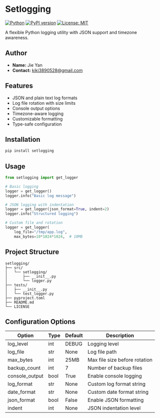 # Setlogging

[![Python](https://img.shields.io/badge/Python-3.7+-blue.svg)](https://www.python.org/downloads/)
[![PyPI version](https://badge.fury.io/py/setlogging.svg)](https://badge.fury.io/py/setlogging)
[![License: MIT](https://img.shields.io/badge/License-MIT-yellow.svg)](https://opensource.org/licenses/MIT)

A flexible Python logging utility with JSON support and timezone awareness.

## Author
- **Name:** Jie Yan
- **Contact:** kiki3890528@gmail.com

## Features

- JSON and plain text log formats
- Log file rotation with size limits
- Console output options
- Timezone-aware logging
- Customizable formatting
- Type-safe configuration

## Installation

```bash
pip install setlogging
```

## Usage

```python
from setlogging import get_logger

# Basic logging
logger = get_logger()
logger.info("Basic log message")

# JSON logging with indentation
logger = get_logger(json_format=True, indent=2)
logger.info("Structured logging")

# Custom file and rotation
logger = get_logger(
    log_file="/tmp/app.log",
    max_bytes=10*1024*1024,  # 10MB
```

## Project Structure

```
setlogging/
├── src/
│   └── setlogging/
│       ├── __init__.py
│       └── logger.py
├── tests/
│   ├── __init__.py
│   └── test_logger.py
├── pyproject.toml
├── README.md
└── LICENSE
```

## Configuration Options

| Option         | Type   | Default    | Description                          |
|----------------|--------|------------|--------------------------------------|
| log_level      | int    | DEBUG      | Logging level                        |
| log_file       | str    | None       | Log file path                        |
| max_bytes      | int    | 25MB       | Max file size before rotation        |
| backup_count   | int    | 7          | Number of backup files               |
| console_output | bool   | True       | Enable console logging               |
| log_format     | str    | None       | Custom log format string             |
| date_format    | str    | None       | Custom date format string            |
| json_format    | bool   | False      | Enable JSON formatting               |
| indent         | int    | None       | JSON indentation level               |



